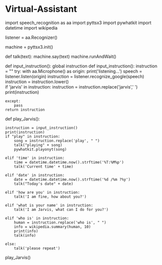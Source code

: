 # Virtual-Assistant

import speech_recognition as aa
import pyttsx3
import pywhatkit
import datetime
import wikipedia

listener = aa.Recognizer()

machine = pyttsx3.init()

def talk(text):
    machine.say(text)
    machine.runAndWait()

def input_instruction():
    global instruction
def input_instruction():
    instruction = ""
    try:
        with aa.Microphone() as origin:
            print('listening...')
            speech = listener.listen(origin)
            instruction = listener.recognize_google(speech)  
            instruction = instruction.lower()  
            if 'jarvis' in instruction:
                instruction = instruction.replace('jarvis',' ')
                print(instruction)

    
    except:
        pass
    return instruction

def play_Jarvis():

    instruction = input_instruction()
    print(instruction)
    if "play" in instruction:
        song = instruction.replace('play', " ")
        talk("playing" + song)
        pywhatkit.playonyt(song)

    elif 'time' in instruction:
        time = datetime.datetime.now().strftime('%T:%M%p')
        talk('Current time' + time)

    elif 'date' in instruction:
        date = datetime.datetime.now().strftime('%d /%m ?%y')
        talk("Today's date" + date)

    elif 'how are you' in instruction:
        talk('I am fine, how about you?')

    elif 'what is your name' in instruction:
        talk('I am Jarvis, what can I do for you?')

    elif 'who is' in instruction:
        human = instruction.replace('who is', " ")
        info = wikipedia.summary(human, 10)
        print(info)
        talk(info)

    else:
        talk('please repeat')

play_Jarvis()
